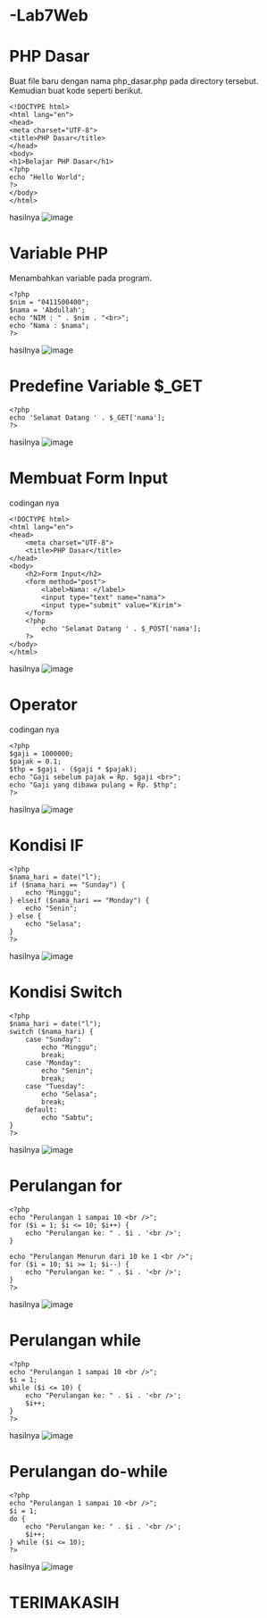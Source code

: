 # -Lab7Web
# PHP Dasar 
Buat file baru dengan nama php_dasar.php pada directory tersebut. Kemudian buat 
kode seperti berikut. 
```
<!DOCTYPE html> 
<html lang="en"> 
<head> 
<meta charset="UTF-8"> 
<title>PHP Dasar</title> 
</head> 
<body> 
<h1>Belajar PHP Dasar</h1> 
<?php 
echo "Hello World"; 
?> 
</body> 
</html>
```
hasilnya
![image](https://github.com/user-attachments/assets/a526ad97-a275-4060-8814-9dbd418d8687)
# Variable PHP 
Menambahkan variable pada program. 
```
<?php 
$nim = "0411500400"; 
$nama = 'Abdullah'; 
echo "NIM : " . $nim . "<br>"; 
echo "Nama : $nama"; 
?>
```
hasilnya
![image](https://github.com/user-attachments/assets/0bddc9de-8a2d-41c4-958e-ec6d05103a8f)
# Predefine Variable $_GET 
```
<?php 
echo 'Selamat Datang ' . $_GET['nama']; 
?>
```
hasilnya
![image](https://github.com/user-attachments/assets/b2fbe8b5-b7e1-4440-9285-106f3b8510d5)

# Membuat Form Input 
codingan nya
```
<!DOCTYPE html> 
<html lang="en"> 
<head> 
    <meta charset="UTF-8"> 
    <title>PHP Dasar</title> 
</head> 
<body> 
    <h2>Form Input</h2> 
    <form method="post"> 
        <label>Nama: </label> 
        <input type="text" name="nama"> 
        <input type="submit" value="Kirim"> 
    </form> 
    <?php 
        echo 'Selamat Datang ' . $_POST['nama']; 
    ?> 
</body> 
</html>
```
hasilnya
![image](https://github.com/user-attachments/assets/138d2c52-3647-44da-be19-54c1716e57a5)

# Operator
codingan nya
```
<?php 
$gaji = 1000000; 
$pajak = 0.1; 
$thp = $gaji - ($gaji * $pajak); 
echo "Gaji sebelum pajak = Rp. $gaji <br>"; 
echo "Gaji yang dibawa pulang = Rp. $thp"; 
?>
```
hasilnya
![image](https://github.com/user-attachments/assets/10529f4e-b614-4706-ad8d-df45a303eff4)

# Kondisi IF
```
<?php 
$nama_hari = date("l"); 
if ($nama_hari == "Sunday") { 
    echo "Minggu"; 
} elseif ($nama_hari == "Monday") { 
    echo "Senin"; 
} else { 
    echo "Selasa"; 
} 
?>
```
hasilnya
![image](https://github.com/user-attachments/assets/3a5670f7-95af-4eae-9f22-18ad31e9c75d)

# Kondisi Switch
```
<?php 
$nama_hari = date("l"); 
switch ($nama_hari) { 
    case "Sunday": 
        echo "Minggu"; 
        break; 
    case "Monday": 
        echo "Senin"; 
        break; 
    case "Tuesday": 
        echo "Selasa"; 
        break; 
    default: 
        echo "Sabtu"; 
} 
?>
```
hasilnya
![image](https://github.com/user-attachments/assets/cb4730a1-7347-46cb-9b19-9755c54ec836)

# Perulangan for
```
<?php 
echo "Perulangan 1 sampai 10 <br />"; 
for ($i = 1; $i <= 10; $i++) { 
    echo "Perulangan ke: " . $i . '<br />'; 
} 
 
echo "Perulangan Menurun dari 10 ke 1 <br />"; 
for ($i = 10; $i >= 1; $i--) { 
    echo "Perulangan ke: " . $i . '<br />'; 
} 
?>
```
hasilnya
![image](https://github.com/user-attachments/assets/f518a5e3-3343-41ab-a5dd-2da69136197b)

# Perulangan while
```
<?php 
echo "Perulangan 1 sampai 10 <br />"; 
$i = 1; 
while ($i <= 10) { 
    echo "Perulangan ke: " . $i . '<br />'; 
    $i++; 
} 
?>
```
hasilnya
![image](https://github.com/user-attachments/assets/c4129792-a2fc-4289-bf34-eee1c2e0864c)

# Perulangan do-while
```
<?php 
echo "Perulangan 1 sampai 10 <br />"; 
$i = 1; 
do { 
    echo "Perulangan ke: " . $i . '<br />'; 
    $i++; 
} while ($i <= 10); 
?>
```
hasilnya
![image](https://github.com/user-attachments/assets/5e667145-3224-4264-83b2-6db14a0c552b)

# TERIMAKASIH
